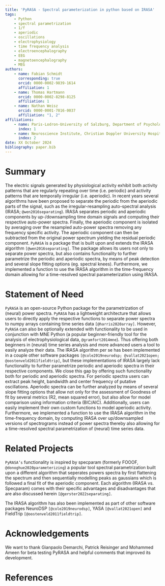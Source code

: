 ```yaml
---
title: 'PyRASA - Spectral parameterization in python based on IRASA'
tags:
    - Python
    - spectral parametrization
    - 1/f
    - aperiodic
    - oscillations
    - electrophysiology
    - time frequency analysis
    - electroencephalography
    - EEG
    - magnetoencephalography
    - MEG
authors:
    - name: Fabian Schmidt
      corresponding: true
      orcid: 0000-0002-9839-1614
      affiliation: 1
    - name: Thomas Hartmann
      orcid: 0000-0002-8298-8125
      affiliation: 1
    - name: Nathan Weisz
      orcid: 0000-0001-7816-0037
      affiliation: "1, 2"
affiliations:
    - name: Paris-Lodron-University of Salzburg, Department of Psychology, Centre for Cognitive Neuroscience, Salzburg, Austria
      index: 1
    - name: Neuroscience Institute, Christian Doppler University Hospital, Paracelsus Medical University, Salzburg, Austria
      index: 2
date: XX October 2024
bibliography: paper.bib
---
```


# Summary
The electric signals generated by physiological activity exhibit both activity patterns that are regularly repeating over time (i.e. periodic) and activity patterns that are temporally irregular (i.e. aperiodic). In recent years several algorithms have been proposed to separate the periodic from the aperiodic parts of the signal, such as the irregular-resampling auto-spectral analysis (IRASA; `@wen2016separating`). IRASA separates periodic and aperiodic components by up-/downsampling time domain signals and computing their respective auto-power spectra. Finally, the aperiodic component is isolated by averaging over the resampled auto-power spectra removing any frequency specific activity. The aperiodic component can then be subtracted from the original power spectrum yielding the residual periodic component. 
`PyRASA` is a package that is built upon and extends the IRASA algorithm `[@wen2016separating]`. The package allows its users not only to separate power spectra, but also contains functionality to further parametrize the periodic and aperiodic spectra, by means of peak detection and several slope fitting options (eg. spectral knees). Furthermore, we implemented a function to use the IRASA algorithm in the time-frequency domain allowing for a time-resolved spectral parameterization using IRASA.

# Statement of Need
`PyRASA` is an open-source Python package for the parametrization of (neural) power spectra. `PyRASA` has a lightweight architecture that allows users to directly apply the respective functions to separate power spectra to numpy arrays containing time series data `[@harris2020array]`. However, `PyRASA` can also be optionally extended with functionality to be used in conjunction with MNE Python (a popular beginner-friendly tool for the analysis of electrophysiological data, `@gramfort2014mne`). Thus offering both beginners in (neural) time series analysis and more advanced users a tool to easily analyze their data. The IRASA algorithm per se has been implemented in a couple other software packages `[@cole2019neurodsp; @vallat2021open; @oostenveld2011fieldtrip]`, but these implementations of IRASA largely lack functionality to further parametrize periodic and aperiodic spectra in their respective components. We close this gap by offering such functionality both for periodic and aperiodic spectra. For periodic spectra users can extract peak height, bandwidth and center frequency of putative oscillations. Aperiodic spectra can be further analyzed by means of several slope fitting options that allow not only for the assessment of Goodness of fit by several metrics (R2, mean squared error), but also allow for model comparison using information criteria (BIC/AIC). Additionally, users can easily implement their own custom functions to model aperiodic activity. Furthermore, we implemented a function to use the IRASA algorithm in the time-frequency domain, by computing IRASA over up/downsampled versions of spectrograms instead of power spectra thereby also allowing for a time-resolved spectral parametrization of (neural) time series data. 

# Related Projects
`PyRASA’s` functionality is inspired by specparam (formerly FOOOF, `@donoghue2020parameterizing`) a popular tool spectral parametrization built upon a different algorithm that seperates powers spectra by first flattening the spectrum and then sequentially modelling peaks as gaussians which is followed a final fit of the aperiodic component. Each algorithm (IRASA vs. Specparam) comes with their specific advantages and disadvantages that are also discussed herein `[@gerster2022separating]`.

The IRASA algorithm has also been implemented as part of other software packages NeuroDSP `[@cole2019neurodsp]`, YASA `[@vallat2021open]` and FieldTrip `[@oostenveld2011fieldtrip]`.

# Acknowledgements
We want to thank Gianpaolo Demarchi, Patrick Reisinger and Mohammed Ameen for beta testing PyRASA and helpful comments that improved its development.

# References